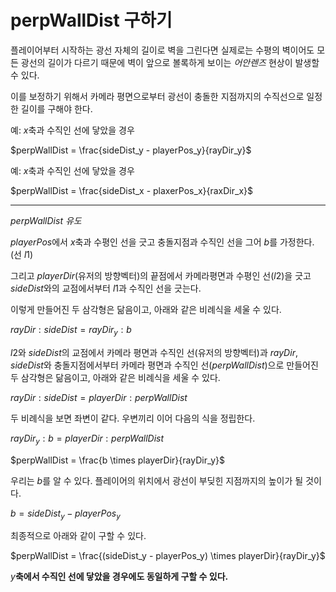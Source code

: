 # perpWallDist 구하기
플레이어부터 시작하는 광선 자체의 길이로 벽을 그린다면 실제로는 수평의 벽이어도 모든 광선의 길이가 다르기 때문에 벽이 앞으로 볼록하게 보이는 *어안렌즈* 현상이 발생할 수 있다.

이를 보정하기 위해서 카메라 평면으로부터 광선이 충돌한 지점까지의 수직선으로 일정한 길이를 구해야 한다.

예: $x$축과 수직인 선에 닿았을 경우

$perpWallDist = \frac{sideDist_y - playerPos_y}{rayDir_y}$

예: $x$축과 수직인 선에 닿았을 경우

$perpWallDist = \frac{sideDist_x - plaxerPos_x}{raxDir_x}$

---

$perpWallDist$ *유도*

$playerPos$에서 $x$축과 수평인 선을 긋고 충돌지점과 수직인 선을 그어 $b$를 가정한다. (선 $l1$)

그리고 $playerDir$(유저의 방향벡터)의 끝점에서 카메라평면과 수평인 선($l2$)을 긋고 $sideDist$와의 교점에서부터 $l1$과 수직인 선을 긋는다.

이렇게 만들어진 두 삼각형은 닮음이고, 아래와 같은 비례식을 세울 수 있다.

$rayDir : sideDist = rayDir_y : b$

$l2$와 $sideDist$의 교점에서 카메라 평면과 수직인 선(유저의 방향벡터)과 $rayDir$, $sideDist$와 충돌지점에서부터 카메라 평면과 수직인 선($perpWallDist$)으로 만들어진 두 삼각형은 닮음이고, 아래와 같은 비례식을 세울 수 있다.

$rayDir : sideDist = playerDir : perpWallDist$

두 비례식을 보면 좌변이 같다. 우변끼리 이어 다음의 식을 정립한다.

$rayDir_y : b = playerDir : perpWallDist$

$perpWallDist = \frac{b \times playerDir}{rayDir_y}$

우리는 $b$를 알 수 있다. 플레이어의 위치에서 광선이 부딪힌 지점까지의 높이가 될 것이다.

$b = sideDist_y - playerPos_y$

최종적으로 아래와 같이 구할 수 있다.

$perpWallDist = \frac{(sideDist_y - playerPos_y) \times playerDir}{rayDir_y}$

$y$**축에서 수직인 선에 닿았을 경우에도 동일하게 구할 수 있다.**
